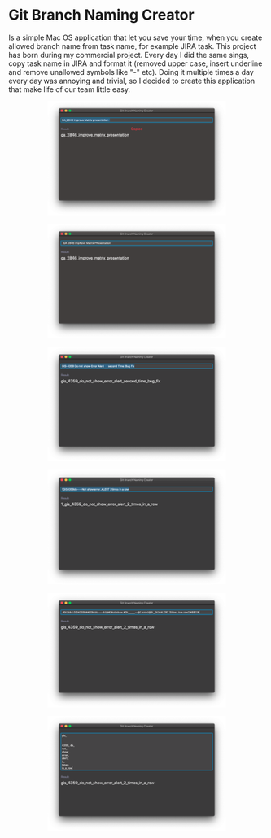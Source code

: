 # Git Branch Naming Creator
  Is a simple Mac OS application that let you save your time, when you create allowed branch name from task name, for example JIRA task.
This project has born during my commercial project. 
Every day I did the same sings, copy task name in JIRA and format it (removed upper case, insert underline and remove unallowed symbols like "-" etc).
Doing it multiple times a day every day was annoying and trivial, so I decided to create this application that make life of our team little easy.

<p align="center">
    <img src="Demo/Git Branch Naming Creato(demo1).png" width="350" max-width="50%" alt="Collection view self-sizing cells" />
</p>

<p align="center">
    <img src="Demo/Git Branch Naming Creato(demo2).png" width="350" max-width="50%" alt="Collection view self-sizing cells" />
</p>

<p align="center">
    <img src="Demo/Git Branch Naming Creato(demo3).png" width="350" max-width="50%" alt="Collection view self-sizing cells" />
</p>

<p align="center">
    <img src="Demo/Git Branch Naming Creato(demo4).png" width="350" max-width="50%" alt="Collection view self-sizing cells" />
</p>

<p align="center">
    <img src="Demo/Git Branch Naming Creato(demo5).png" width="350" max-width="50%" alt="Collection view self-sizing cells" />
</p>

<p align="center">
    <img src="Demo/Git Branch Naming Creato(demo6).png" width="350" max-width="50%" alt="Collection view self-sizing cells" />
</p>
